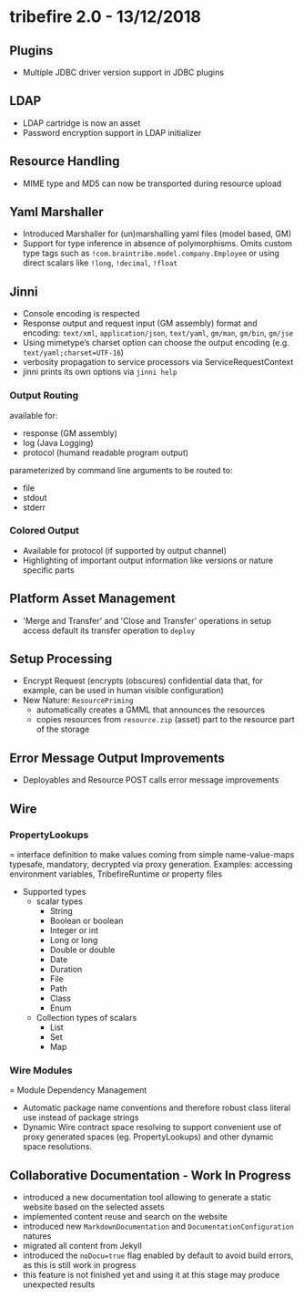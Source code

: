# tribefire 2.0 - 13/12/2018

## Plugins
* Multiple JDBC driver version support in JDBC plugins

## LDAP
* LDAP cartridge is now an asset
* Password encryption support in LDAP initializer

## Resource Handling
* MIME type and MD5 can now be transported during resource upload

## Yaml Marshaller
* Introduced Marshaller for (un)marshalling yaml files (model based, GM)
* Support for type inference in absence of polymorphisms. Omits custom type tags such as `!com.braintribe.model.company.Employee` or using direct scalars like `!long`, `!decimal`, `!float`

## Jinni
* Console encoding is respected
* Response output and request input (GM assembly) format and encoding:
`text/xml`, `application/json`, `text/yaml`, `gm/man`, `gm/bin`, `gm/jse`
* Using mimetype’s charset option can choose the output encoding (e.g. `text/yaml;charset=UTF-16`)
* verbosity propagation to service processors via ServiceRequestContext
* jinni prints its own options via `jinni help`

### Output Routing
available for:
* response (GM assembly)
* log (Java Logging)
* protocol (humand readable program output)

parameterized by command line arguments to be routed to:
* file
* stdout
* stderr

### Colored Output
* Available for protocol (if supported by output channel)
* Highlighting of important output information like versions or nature specific parts

## Platform Asset Management
* 'Merge and Transfer' and 'Close and Transfer' operations in setup access default its transfer operation to `deploy`

## Setup Processing

* Encrypt Request (encrypts (obscures) confidential data that, for example, can be used in human visible configuration)
* New Nature: `ResourcePriming`
    * automatically creates a GMML that announces the resources
    * copies resources from `resource.zip` (asset) part to the resource part of the storage

## Error Message Output Improvements
* Deployables and Resource POST calls error message improvements

## Wire
### PropertyLookups
= interface definition to make values coming from simple name-value-maps typesafe, mandatory, decrypted via proxy generation.
Examples: accessing environment variables, TribefireRuntime or property files

* Supported types
    * scalar types
        * String
        * Boolean or boolean
        * Integer or int
        * Long or long
        * Double or double
        * Date
        * Duration
        * File
        * Path
        * Class
        * Enum
    * Collection types of scalars
        * List
        * Set
        * Map

### Wire Modules
= Module Dependency Management

* Automatic package name conventions and therefore robust class literal use instead of package strings
* Dynamic Wire contract space resolving to support convenient use of proxy generated spaces (eg. PropertyLookups) and other dynamic space resolutions.

## Collaborative Documentation - Work In Progress

* introduced a new documentation tool allowing to generate a static website based on the selected assets
* implemented content reuse and search on the website
* introduced new `MarkdownDocumentation` and `DocumentationConfiguration` natures
* migrated all content from Jekyll
* introduced the `noDocu=true` flag enabled by default to avoid build errors, as this is still work in progress
* this feature is not finished yet and using it at this stage may produce unexpected results
